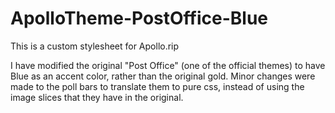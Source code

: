 # ApolloTheme-PostOffice-Blue

This is a custom stylesheet for Apollo.rip

I have modified the original "Post Office" (one of the official themes) to have Blue as an accent color, rather than the original gold. Minor changes were made to the poll bars to translate them to pure css, instead of using the image slices that they have in the original.

